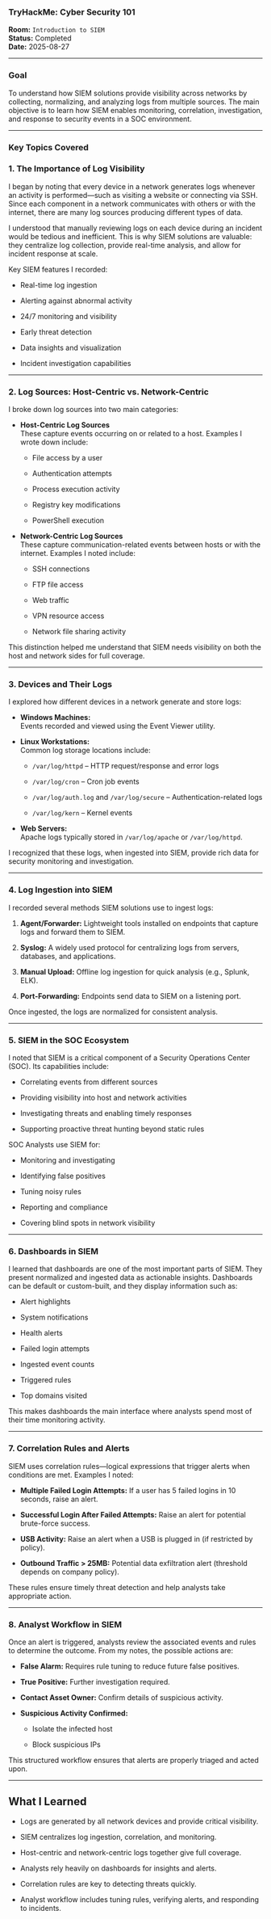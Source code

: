 
### **TryHackMe: Cyber Security 101**

**Room:** `Introduction to SIEM`  
**Status:** Completed  
**Date:** 2025-08-27

----------

### **Goal**

To understand how SIEM solutions provide visibility across networks by collecting, normalizing, and analyzing logs from multiple sources. The main objective is to learn how SIEM enables monitoring, correlation, investigation, and response to security events in a SOC environment.

---------

### **Key Topics Covered**
### 1. The Importance of Log Visibility

I began by noting that every device in a network generates logs whenever an activity is performed—such as visiting a website or connecting via SSH. Since each component in a network communicates with others or with the internet, there are many log sources producing different types of data.

I understood that manually reviewing logs on each device during an incident would be tedious and inefficient. This is why SIEM solutions are valuable: they centralize log collection, provide real-time analysis, and allow for incident response at scale.

Key SIEM features I recorded:

-   Real-time log ingestion
    
-   Alerting against abnormal activity
    
-   24/7 monitoring and visibility
    
-   Early threat detection
    
-   Data insights and visualization
    
-   Incident investigation capabilities
    

----------

### 2. Log Sources: Host-Centric vs. Network-Centric

I broke down log sources into two main categories:

-   **Host-Centric Log Sources**  
    These capture events occurring on or related to a host. Examples I wrote down include:
    
    -   File access by a user
        
    -   Authentication attempts
        
    -   Process execution activity
        
    -   Registry key modifications
        
    -   PowerShell execution
        
-   **Network-Centric Log Sources**  
    These capture communication-related events between hosts or with the internet. Examples I noted include:
    
    -   SSH connections
        
    -   FTP file access
        
    -   Web traffic
        
    -   VPN resource access
        
    -   Network file sharing activity
        

This distinction helped me understand that SIEM needs visibility on both the host and network sides for full coverage.

----------

### 3. Devices and Their Logs

I explored how different devices in a network generate and store logs:

-   **Windows Machines:**  
    Events recorded and viewed using the Event Viewer utility.
    
-   **Linux Workstations:**  
    Common log storage locations include:
    
    -   `/var/log/httpd` – HTTP request/response and error logs
        
    -   `/var/log/cron` – Cron job events
        
    -   `/var/log/auth.log` and `/var/log/secure` – Authentication-related logs
        
    -   `/var/log/kern` – Kernel events
        
-   **Web Servers:**  
    Apache logs typically stored in `/var/log/apache` or `/var/log/httpd`.
    

I recognized that these logs, when ingested into SIEM, provide rich data for security monitoring and investigation.

----------

### 4. Log Ingestion into SIEM

I recorded several methods SIEM solutions use to ingest logs:

1.  **Agent/Forwarder:** Lightweight tools installed on endpoints that capture logs and forward them to SIEM.
    
2.  **Syslog:** A widely used protocol for centralizing logs from servers, databases, and applications.
    
3.  **Manual Upload:** Offline log ingestion for quick analysis (e.g., Splunk, ELK).
    
4.  **Port-Forwarding:** Endpoints send data to SIEM on a listening port.
    

Once ingested, the logs are normalized for consistent analysis.

----------

### 5. SIEM in the SOC Ecosystem

I noted that SIEM is a critical component of a Security Operations Center (SOC). Its capabilities include:

-   Correlating events from different sources
    
-   Providing visibility into host and network activities
    
-   Investigating threats and enabling timely responses
    
-   Supporting proactive threat hunting beyond static rules
    

SOC Analysts use SIEM for:

-   Monitoring and investigating
    
-   Identifying false positives
    
-   Tuning noisy rules
    
-   Reporting and compliance
    
-   Covering blind spots in network visibility
    

----------

### 6. Dashboards in SIEM

I learned that dashboards are one of the most important parts of SIEM. They present normalized and ingested data as actionable insights. Dashboards can be default or custom-built, and they display information such as:

-   Alert highlights
    
-   System notifications
    
-   Health alerts
    
-   Failed login attempts
    
-   Ingested event counts
    
-   Triggered rules
    
-   Top domains visited
    

This makes dashboards the main interface where analysts spend most of their time monitoring activity.

----------

### 7. Correlation Rules and Alerts

SIEM uses correlation rules—logical expressions that trigger alerts when conditions are met. Examples I noted:

-   **Multiple Failed Login Attempts:** If a user has 5 failed logins in 10 seconds, raise an alert.
    
-   **Successful Login After Failed Attempts:** Raise an alert for potential brute-force success.
    
-   **USB Activity:** Raise an alert when a USB is plugged in (if restricted by policy).
    
-   **Outbound Traffic > 25MB:** Potential data exfiltration alert (threshold depends on company policy).
    

These rules ensure timely threat detection and help analysts take appropriate action.

----------

### 8. Analyst Workflow in SIEM

Once an alert is triggered, analysts review the associated events and rules to determine the outcome. From my notes, the possible actions are:

-   **False Alarm:** Requires rule tuning to reduce future false positives.
    
-   **True Positive:** Further investigation required.
    
-   **Contact Asset Owner:** Confirm details of suspicious activity.
    
-   **Suspicious Activity Confirmed:**
    
    -   Isolate the infected host
        
    -   Block suspicious IPs
        

This structured workflow ensures that alerts are properly triaged and acted upon.

----------

## What I Learned

-   Logs are generated by all network devices and provide critical visibility.
    
-   SIEM centralizes log ingestion, correlation, and monitoring.
    
-   Host-centric and network-centric logs together give full coverage.
    
-   Analysts rely heavily on dashboards for insights and alerts.
    
-   Correlation rules are key to detecting threats quickly.
    
-   Analyst workflow includes tuning rules, verifying alerts, and responding to incidents.
